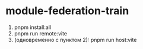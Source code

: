 # module-federation-train
1. pnpm install:all
2. pnpm run remote:vite
3. (одновременно с пунктом 2): pnpm run host:vite